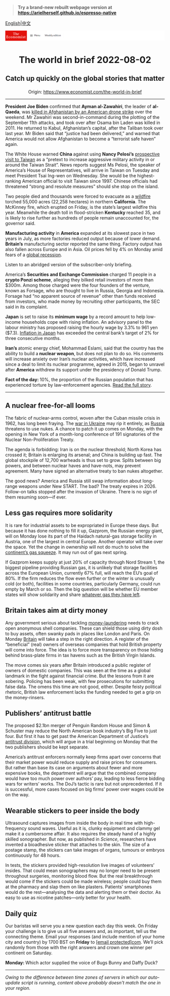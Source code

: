 > **Try a brand-new rebuilt webpage version at https://arielherself.github.io/espresso-native**

[English](https://github.com/arielherself/espresso/blob/main/README.md)|[中文](https://github-com.translate.goog/arielherself/espresso/blob/main/README.md?_x_tr_sl=en&_x_tr_tl=zh-CN&_x_tr_hl=zh-CN&_x_tr_pto=wapp)



![The Economist](menubar.png)

# <p align="center">The world in brief 2022-08-02</p>

## <p align="center">Catch up quickly on the global stories that matter</p>

<p align="center">Origin: <a href="https://www.economist.com/the-world-in-brief">https://www.economist.com/the-world-in-brief</a><hr>

<strong>President Joe Biden</strong> confirmed that <strong>Ayman al-Zawahiri</strong>, the leader of <strong>al-Qaeda</strong>, was [killed in Afghanistan by an American drone strike](https://www.economist.com/asia/2022/08/02/the-death-of-al-qaedas-leader-may-not-halt-a-jihadist-resurgence) over the weekend. Mr Zawahiri was second-in-command during the plotting of the September 11th attacks, and took over after Osama bin Laden was killed in 2011. He returned to Kabul, Afghanistan’s capital, after the Taliban took over last year. Mr Biden said that “justice had been delivered,” and warned that America would not allow Afghanistan to become a “terrorist safe haven” again. 

The White House warned <strong>China </strong>against using <strong>Nancy Pelosi’s</strong> [prospective visit to Taiwan](https://www.economist.com/china/2022/07/21/talk-of-nancy-pelosi-visiting-taiwan-angers-china) as a “pretext to increase aggressive military activity in or around the Taiwan Strait”. News reports suggest Ms Pelosi, the speaker of America’s House of Representatives, will arrive in Taiwan on Tuesday and meet President Tsai Ing-wen on Wednesday. She would be the highest-ranking American official to visit Taiwan since 1997. Chinese officials had threatened “strong and resolute measures” should she stop on the island.

Two people died and thousands were forced to evacuate as a [wildfire](https://www.economist.com/graphic-detail/2022/02/23/extraordinary-wildfire-events-are-happening-more-often) torched 55,000 acres (22,258 hectares) in northern <strong>California</strong>. The McKinney fire, which erupted on Friday, is the state’s largest wildfire this year. Meanwhile the death toll in flood-stricken <strong>Kentucky </strong>reached 35, and is likely to rise further as hundreds of people remain unaccounted for, the governor said.

<strong>Manufacturing activity</strong> in <strong>America</strong> expanded at its slowest pace in two years in July, as more factories reduced output because of lower demand. <strong>Britain’s</strong> manufacturing sector reported the same thing. Factory output has also fallen across Europe and in Asia. Oil prices fell by 4% on Monday amid fears of a [global recession](https://www.economist.com/finance-and-economics/2022/07/24/why-it-is-too-early-to-say-the-world-economy-is-in-recession). 

Listen to an abridged version of the subscriber-only briefing.

America’s <strong>Securities and Exchange Commission</strong> charged 11 people in a <strong>crypto Ponzi scheme</strong>, alleging they bilked retail investors of more than $300m. Among those charged were the four founders of the venture, known as Forsage, who are thought to live in Russia, Georgia and Indonesia. Forsage had “no apparent source of revenue” other than funds received from investors, who made money by recruiting other participants, the SEC said in its complaint.

<strong>Japan</strong> is set to raise its <strong>minimum wage</strong> by a record amount to help low-income households cope with rising inflation. An advisory panel to the labour ministry has proposed raising the hourly wage by 3.3% to 961 yen ($7.3). [Inflation in Japan](https://www.economist.com/finance-and-economics/2022/06/23/the-bank-of-japan-v-the-markets) has exceeded the central bank’s target of 2% for three consecutive months.

<strong>Iran’s </strong>atomic energy chief, Mohammad Eslami, said that the country has the ability to build a<strong> nuclear weapon</strong>, but does not plan to do so. His comments will increase anxiety over Iran’s nuclear activities, which have increased since a deal to limit its nuclear programme, agreed in 2015, began to unravel after <strong>America</strong> withdrew its support under the presidency of Donald Trump.

<strong>Fact of the day: </strong>10%, the proportion of the Russian population that has experienced torture by law-enforcement agencies. [Read the full story](https://www.economist.com/briefing/2022/07/28/vladimir-putin-is-in-thrall-to-a-distinctive-brand-of-russian-fascism).

----------

## A nuclear free-for-all looms

The fabric of nuclear-arms control, woven after the Cuban missile crisis in 1962, has long been fraying. The [war in Ukraine](https://www.economist.com/leaders/2022/06/02/a-new-nuclear-era) may rip it entirely, as [Russia](https://www.economist.com/briefing/2022/07/28/vladimir-putin-is-in-thrall-to-a-distinctive-brand-of-russian-fascism) threatens to use nukes. A chance to patch it up comes on Monday, with the opening in New York of a month-long conference of 191 signatories of the Nuclear Non-Proliferation Treaty.

The agenda is forbidding: Iran is on the nuclear threshold; North Korea has crossed it; Britain is enlarging its arsenal; and China is building up fast. The global stockpile of 12,700 warheads is thus set to grow. Splits between big powers, and between nuclear haves and have-nots, may prevent agreement. Many have signed an alternative treaty to ban nukes altogether.

The good news? America and Russia still swap information about long-range weapons under New START. The bad? The treaty expires in 2026. Follow-on talks stopped after the invasion of Ukraine. There is no sign of them resuming soon—if ever.

## Less gas requires more solidarity

It is rare for industrial assets to be expropriated in Europe these days. But because it has done nothing to fill it up, Gazprom, the Russian energy giant, will on Monday lose its part of the Haidach natural-gas storage facility in Austria, one of the largest in central Europe. Another operator will take over the space. Yet the change in ownership will not do much to solve the [continent’s gas squeeze](https://www.economist.com/europe/2022/07/28/the-eu-agrees-on-an-energy-diet-to-fight-russian-gas-cuts). It may run out of gas next spring.

If Gazprom keeps supply at just 20% of capacity through Nord Stream 1, the biggest pipeline providing Russian gas, it is unlikely that storage facilities across the European Union, currently 67% full, will reach the EU’s goal of 80%. If the firm reduces the flow even further or the winter is unusually cold (or both), facilities in some countries, particularly Germany, could run empty by March or so. Then the big question will be whether EU member states will show solidarity and share [whatever gas they have left](https://www.economist.com/europe/2022/07/11/europe-is-preparing-for-russian-gas-to-be-cut-off-this-winter).

## Britain takes aim at dirty money

Any government serious about tackling [money-laundering](https://www.economist.com/the-economist-reads/2022/07/11/the-best-books-to-read-to-understand-financial-crime) needs to crack open anonymous shell companies. These can shield those using dirty dosh to buy assets, often swanky pads in places like London and Paris. On Monday [Britain](https://www.economist.com/leaders/2022/05/07/how-to-solve-britains-dirty-money-problem) will take a step in the right direction. A register of the “beneficial” (real) owners of overseas companies that hold British property will come into force. The idea is to force more transparency on those hiding behind brass-plate firms in tax havens such as the British Virgin Islands.

The move comes six years after Britain introduced a public register of owners of domestic companies. This was seen at the time as a global landmark in the fight against financial crime. But the lessons from it are sobering. Policing has been weak, with few prosecutions for submitting false data. The omens this time are not good, either. Despite feisty political rhetoric, British law enforcement lacks the funding needed to get a grip on the money-rinsers.

## Publishers’ antitrust battle

The proposed $2.1bn merger of Penguin Random House and Simon &amp; Schuster may reduce the North American book industry’s Big Five to just four. But first it has to get past the American Department of Justice’s [antitrust division,](https://www.economist.com/special-report/2022/01/10/the-growing-demand-for-more-vigorous-antitrust-action) which will argue in a trial beginning on Monday that the two publishers should be kept separate.

America’s antitrust enforcers normally keep firms apart over concerns that their market power would reduce supply and raise prices for consumers. But rather than base its case on arguments about fewer and more expensive books, the department will argue that the combined company would have too much power over authors’ pay, leading to less fierce bidding wars for writers’ works. The DoJ’s tactic is rare but not unprecedented. If it is successful, more cases focused on big firms’ power over wages could be on the way. 

## Wearable stickers to peer inside the body

Ultrasound captures images from inside the body in real time with high-frequency sound waves. Useful as it is, clunky equipment and clammy gel make it a cumbersome affair. It also requires the steady hand of a highly skilled sonographer. But now, as published in <em>Science</em>, researchers have invented a bioadhesive sticker that attaches to the skin. The size of a postage stamp, the stickers can take images of organs, tumours or embryos continuously for 48 hours.

In tests, the stickers provided high-resolution live images of volunteers’ insides. That could mean sonographers may no longer need to be present throughout surgeries, monitoring blood flow. But the real breakthrough would come if the stickers could be made wireless; people could buy them at the pharmacy and slap them on like plasters. Patients’ smartphones would do the rest—analysing the data and alerting them or their doctor. As easy to use as nicotine patches—only better for your health.

## Daily quiz

Our baristas will serve you a new question each day this week. On Friday your challenge is to give us all five answers and, as important, tell us the connecting theme. Email your responses (and include mention of your home city and country) by 1700 BST on <strong>Friday</strong> to [<span class="__cf_email__" data-cfemail="4a1b3f23300f393a382f3939250a2f292524252723393e64">[email&#160;protected]</span>com](https://mail.google.com/mail/?view=cm&amp;fs=1&amp;tf=1&amp;to=QuizEspresso@economist.com). We’ll pick randomly from those with the right answers and crown one winner per continent on Saturday.

<strong>Monday: </strong>Which actor supplied the voice of Bugs Bunny and Daffy Duck?

----------

*Owing to the difference between time zones of servers in which our auto-update script is running, content above probably doesn't match the one in your region.*
